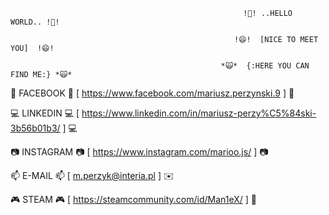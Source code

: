                                                         !👋! ..HELLO WORLD.. !👋!
   
                                                      !😄!  [NICE TO MEET YOU]  !😄!
   
                                                   *🙀*  {:HERE YOU CAN FIND ME:} *🙀*


📲 FACEBOOK 📲 [ https://www.facebook.com/mariusz.perzynski.9 ] 📲


💻 LINKEDIN 💻 [ https://www.linkedin.com/in/mariusz-perzy%C5%84ski-3b56b01b3/ ] 💻



📷 INSTAGRAM 📷 [ https://www.instagram.com/marioo.js/ ] 📷



📫 E-MAIL 📫 [ m.perzyk@interia.pl ] ✉️


🎮 STEAM 🎮 [ https://steamcommunity.com/id/Man1eX/ ] 👾




